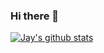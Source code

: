 ### Hi there 👋

[![Jay's github stats](https://github-readme-stats.vercel.app/api?username=patel999jay)](https://github.com/anuraghazra/github-readme-stats&count_private=true&show_icons=true&theme=radical)

<!--
**patel999jay/patel999jay** is a ✨ _special_ ✨ repository because its `README.md` (this file) appears on your GitHub profile.

Here are some ideas to get you started:

- 🔭 I’m currently working on ...
- 🌱 I’m currently learning ...
- 👯 I’m looking to collaborate on ...
- 🤔 I’m looking for help with ...
- 💬 Ask me about ...
- 📫 How to reach me: ...
- 😄 Pronouns: ...
- ⚡ Fun fact: ...
-->
